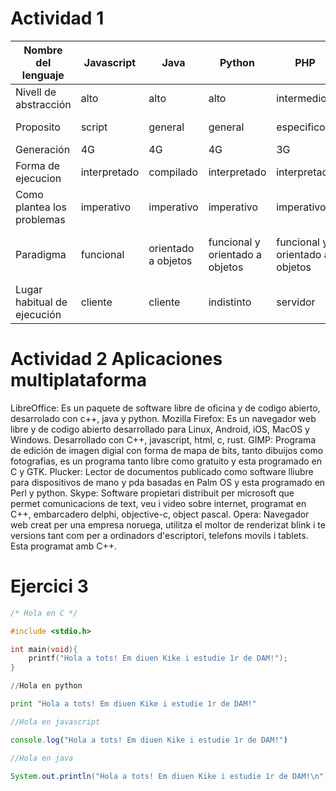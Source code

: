 # Actividad 1

|Nombre del lenguaje|Javascript|Java|Python|PHP|C++|C#|TypeScript|Shell|C|Ruby|
|---|---|---|---|---|---|---|---|---|---|---|
|Nivell de abstracción|alto|alto|alto|intermedio|intermedio|intermedio|alto|bajo|intermedio|alto|
|Proposito|script|general|general|especifico|general|general|script|programacion del sistema|programacion de sistemas/general|general|
|Generación|4G|4G|4G|3G|4G|4G|3G|2G|3G|4G|
|Forma de ejecucion|interpretado|compilado|interpretado|interpretado|compilado|compilado|compilado|interpretado|compilado|interpretado|
|Como plantea los problemas|imperativo|imperativo|imperativo|imperativo|imperativo|imperativo|imperativo|declarativo|imperativo|declarativo|
|Paradigma|funcional|orientado a objetos|funcional y orientado a objetos|funcional y orientado a objetos|procedural y orientado a objetos|procedural y orientado a objetos|procedural, funcional y orientado a objetos|funcional|procedural|orientado a objetos|
|Lugar habitual de ejecución|cliente|cliente|indistinto|servidor|indistinto|indistinto|indistinto|servidor|cliente|cliente|

# Actividad 2 Aplicaciones multiplataforma
LibreOffice: Es un paquete de software libre de oficina y de codigo abierto, desarrolado con c++, java y python.
Mozilla Firefox: Es un navegador web libre y de codigo abierto desarrollado para Linux, Android, iOS, MacOS y Windows. Desarrollado con C++, javascript, html, c, rust.
GIMP: Programa de edición de imagen digial con forma de mapa de bits, tanto dibuijos como fotografias, es un programa tanto libre como gratuito y esta programado en C y GTK.
Plucker: Lector de documentos publicado como software lliubre para dispositivos de mano y pda basadas en Palm OS y esta programado en Perl y python.
Skype: Software propietari distribuit per microsoft que permet comunicacions de text, veu i video sobre internet, programat en C++, embarcadero delphi, objective-c, object pascal.
Opera: Navegador web creat per una empresa noruega, utilitza el moltor de renderizat blink i te versions tant com per a ordinadors d'escriptori, telefons movils i tablets. Esta programat amb C++.

# Ejercici 3

```C
/* Hola en C */

#include <stdio.h>

int main(void){
	printf("Hola a tots! Em diuen Kike i estudie 1r de DAM!");
}
```

```python
//Hola en python

print "Hola a tots! Em diuen Kike i estudie 1r de DAM!"
```

```js
//Hola en javascript

console.log("Hola a tots! Em diuen Kike i estudie 1r de DAM!")
```

```java
//Hola en java

System.out.println("Hola a tots! Em diuen Kike i estudie 1r de DAM!\n");
```